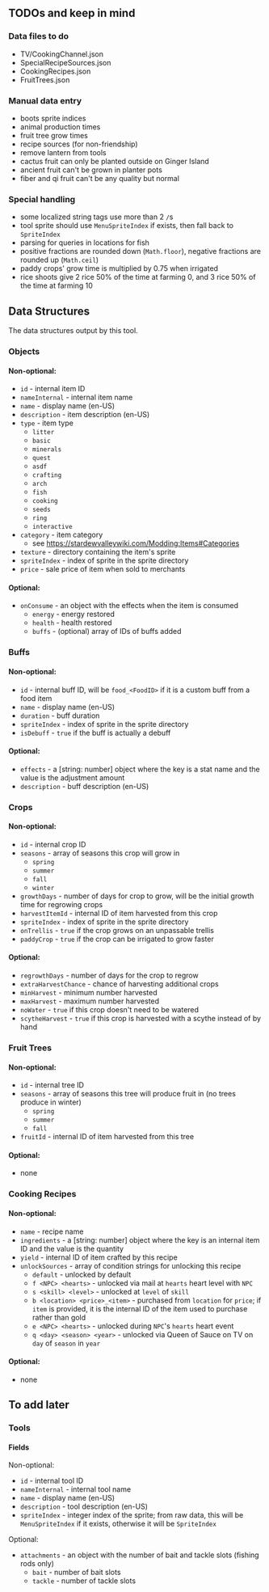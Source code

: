 ## TODOs and keep in mind
### Data files to do
- TV/CookingChannel.json
- SpecialRecipeSources.json
- CookingRecipes.json
- FruitTrees.json

### Manual data entry
- boots sprite indices
- animal production times
- fruit tree grow times
- recipe sources (for non-friendship)
- remove lantern from tools
- cactus fruit can only be planted outside on Ginger Island
- ancient fruit can't be grown in planter pots
- fiber and qi fruit can't be any quality but normal

### Special handling
- some localized string tags use more than 2 `/`s
- tool sprite should use `MenuSpriteIndex` if exists, then fall back to `SpriteIndex`
- parsing for queries in locations for fish
- positive fractions are rounded down (`Math.floor`), negative fractions are rounded up (`Math.ceil`)
- paddy crops' grow time is multiplied by 0.75 when irrigated
- rice shoots give 2 rice 50% of the time at farming 0, and 3 rice 50% of the time at farming 10

## Data Structures
The data structures output by this tool.

### Objects
#### Non-optional:
- `id` - internal item ID
- `nameInternal` - internal item name
- `name` - display name (en-US)
- `description` - item description (en-US)
- `type` - item type
    - `litter`
    - `basic`
    - `minerals`
    - `quest`
    - `asdf`
    - `crafting`
    - `arch`
    - `fish`
    - `cooking`
    - `seeds`
    - `ring`
    - `interactive`
- `category` - item category
    - see https://stardewvalleywiki.com/Modding:Items#Categories
- `texture` - directory containing the item's sprite
- `spriteIndex` - index of sprite in the sprite directory
- `price` - sale price of item when sold to merchants

#### Optional:
- `onConsume` - an object with the effects when the item is consumed
    - `energy` - energy restored
    - `health` - health restored
    - `buffs` - (optional) array of IDs of buffs added

### Buffs
#### Non-optional:
- `id` - internal buff ID, will be `food_<FoodID>` if it is a custom buff from a food item
- `name` - display name (en-US)
- `duration` - buff duration
- `spriteIndex` - index of sprite in the sprite directory
- `isDebuff` - `true` if the buff is actually a debuff

#### Optional:
- `effects` - a [string: number] object where the key is a stat name and the value is the adjustment amount
- `description` - buff description (en-US)

### Crops
#### Non-optional:
- `id` - internal crop ID
- `seasons` - array of seasons this crop will grow in
    - `spring`
    - `summer`
    - `fall`
    - `winter`
- `growthDays` - number of days for crop to grow, will be the initial growth time for regrowing crops
- `harvestItemId` - internal ID of item harvested from this crop
- `spriteIndex` - index of sprite in the sprite directory
- `onTrellis` - `true` if the crop grows on an unpassable trellis
- `paddyCrop` - `true` if the crop can be irrigated to grow faster

#### Optional:
- `regrowthDays` - number of days for the crop to regrow
- `extraHarvestChance` - chance of harvesting additional crops
- `minHarvest` - minimum number harvested
- `maxHarvest` - maximum number harvested
- `noWater` - `true` if this crop doesn't need to be watered
- `scytheHarvest` - `true` if this crop is harvested with a scythe instead of by hand

### Fruit Trees
#### Non-optional:
- `id` - internal tree ID
- `seasons` - array of seasons this tree will produce fruit in (no trees produce in winter)
    - `spring`
    - `summer`
    - `fall`
- `fruitId` - internal ID of item harvested from this tree

#### Optional:
- none

### Cooking Recipes
#### Non-optional:
- `name` - recipe name
- `ingredients` - a [string: number] object where the key is an internal item ID and the value is the quantity
- `yield` - internal ID of item crafted by this recipe
- `unlockSources` - array of condition strings for unlocking this recipe
    - `default` - unlocked by default
    - `f <NPC> <hearts>` - unlocked via mail at `hearts` heart level with `NPC`
    - `s <skill> <level>` - unlocked at `level` of `skill`
    - `b <location> <price>_<item>` - purchased from `location` for `price`; if `item` is provided, it is the internal ID of the item used to purchase rather than gold
    - `e <NPC> <hearts>` - unlocked during `NPC`'s `hearts` heart event
    - `q <day> <season> <year>` - unlocked via Queen of Sauce on TV on `day` of `season` in `year`

#### Optional:
- none

## To add later

### Tools
#### Fields
Non-optional:
- `id` - internal tool ID
- `nameInternal` - internal tool name
- `name` - display name (en-US)
- `description` - tool description (en-US)
- `spriteIndex` - integer index of the sprite; from raw data, this will be `MenuSpriteIndex` if it exists, otherwise it will be `SpriteIndex`

Optional:
- `attachments` - an object with the number of bait and tackle slots (fishing rods only)
    - `bait` - number of bait slots
    - `tackle` - number of tackle slots
